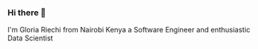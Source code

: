 ### Hi there 👋

I'm Gloria Riechi from Nairobi Kenya a Software Engineer and enthusiastic Data Scientist

<!--
**Gloriariechi99/Gloriariechi99** is a ✨ _special_ ✨ repository because its `README.md` (this file) appears on your GitHub profile.

https://github-readme-stats.vercel.app/api/?username=Gloriariechi99&count_private=true&theme=tokyonight&showicons=true)]()


Here are some ideas to get you started:

- 🔭 I’m currently working on ...
- 🌱 I’m currently learning ...
- 👯 I’m looking to collaborate on ...
- 🤔 I’m looking for help with ...
- 💬 Ask me about ...
- 📫 How to reach me: ...
- 😄 Pronouns: ...
- ⚡ Fun fact: ...
-->
